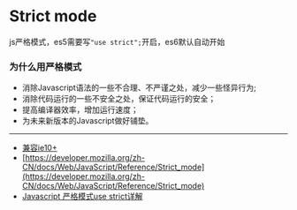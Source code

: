 # Strict mode

js严格模式，es5需要写`"use strict";`开启，es6默认自动开始

### 为什么用严格模式

- 消除Javascript语法的一些不合理、不严谨之处，减少一些怪异行为;
- 消除代码运行的一些不安全之处，保证代码运行的安全；
- 提高编译器效率，增加运行速度；
- 为未来新版本的Javascript做好铺垫。

---

* [兼容ie10+](http://caniuse.com/#search=ECMAScript%205%20Strict%20Mode)
* [https://developer.mozilla.org/zh-CN/docs/Web/JavaScript/Reference/Strict_mode](https://developer.mozilla.org/zh-CN/docs/Web/JavaScript/Reference/Strict_mode)
* [Javascript 严格模式use strict详解](http://www.cnblogs.com/jiqing9006/p/5091491.html)